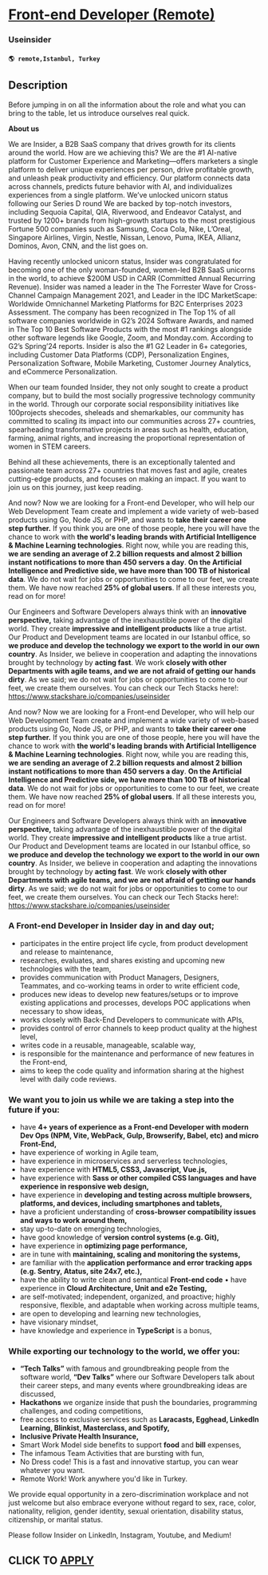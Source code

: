 # [Front-end Developer (Remote)](https://www.remotewlb.com/apply/front-end-developer-remote-106544)  
### Useinsider  
#### `🌎 remote,Istanbul, Turkey`  

## Description

Before jumping in on all the information about the role and what you can bring to the table, let us introduce ourselves real quick.

  

 **About us**

  

We are Insider, a B2B SaaS company that drives growth for its clients around the world. How are we achieving this? We are the #1 AI-native platform for Customer Experience and Marketing—offers marketers a single platform to deliver unique experiences per person, drive profitable growth, and unleash peak productivity and efficiency. Our platform connects data across channels, predicts future behavior with AI, and individualizes experiences from a single platform. We’ve unlocked unicorn status following our Series D round We are backed by top-notch investors, including Sequoia Capital, QIA, Riverwood, and Endeavor Catalyst, and trusted by 1200+ brands from high-growth startups to the most prestigious Fortune 500 companies such as Samsung, Coca Cola, Nike, L’Oreal, Singapore Airlines, Virgin, Nestle, Nissan, Lenovo, Puma, IKEA, Allianz, Dominos, Avon, CNN, and the list goes on.

Having recently unlocked unicorn status, Insider was congratulated for becoming one of the only woman-founded, women-led B2B SaaS unicorns in the world, to achieve $200M USD in CARR (Committed Annual Recurring Revenue). Insider was named a leader in the The Forrester Wave for Cross-Channel Campaign Management 2021, and Leader in the IDC MarketScape: Worldwide Omnichannel Marketing Platforms for B2C Enterprises 2023 Assessment. The company has been recognized in The Top 1% of all software companies worldwide in G2’s 2024 Software Awards, and named in The Top 10 Best Software Products with the most #1 rankings alongside other software legends like Google, Zoom, and Monday.com. According to G2’s Spring’24 reports. Insider is also the #1 G2 Leader in 6+ categories, including Customer Data Platforms (CDP), Personalization Engines, Personalization Software, Mobile Marketing, Customer Journey Analytics, and eCommerce Personalization.

  

When our team founded Insider, they not only sought to create a product company, but to build the most socially progressive technology community in the world. Through our corporate social responsibility initiatives like 100projects shecodes, sheleads and shemarkables, our community has committed to scaling its impact into our communities across 27+ countries, spearheading transformative projects in areas such as health, education, farming, animal rights, and increasing the proportional representation of women in STEM careers.

  

Behind all these achievements, there is an exceptionally talented and passionate team across 27+ countries that moves fast and agile, creates cutting-edge products, and focuses on making an impact. If you want to join us on this journey, just keep reading.

  

And now? Now we are looking for a Front-end Developer, who will help our Web Development Team create and implement a wide variety of web-based products using Go, Node JS, or PHP, and wants to **take their career one step further.** If you think you are one of those people, here you will have the chance to work with **the world's leading brands with Artificial Intelligence & Machine Learning technologies**. Right now, while you are reading this, **we are sending an average of 2.2 billion requests and almost 2 billion instant notifications to more than 450 servers a day**. **On the Artificial Intelligence and Predictive side, we have more than 100 TB of historical data**. We do not wait for jobs or opportunities to come to our feet, we create them. We have now reached **25% of global users**. If all these interests you, read on for more!

  

Our Engineers and Software Developers always think with an **innovative perspective,** taking advantage of the inexhaustible power of the digital world. They create **impressive and intelligent products** like a true artist. Our Product and Development teams are located in our Istanbul office, so **we produce and develop the technology we export to the world in our own country**. As Insider, we believe in cooperation and adapting the innovations brought by technology by **acting fast**. We work **closely with other Departments with agile teams, and we are not afraid of getting our hands dirty**. As we said; we do not wait for jobs or opportunities to come to our feet, we create them ourselves. You can check our Tech Stacks here!: https://www.stackshare.io/companies/useinsider

  

And now? Now we are looking for a Front-end Developer, who will help our Web Development Team create and implement a wide variety of web-based products using Go, Node JS, or PHP, and wants to **take their career one step further.** If you think you are one of those people, here you will have the chance to work with **the world's leading brands with Artificial Intelligence & Machine Learning technologies**. Right now, while you are reading this, **we are sending an average of 2.2 billion requests and almost 2 billion instant notifications to more than 450 servers a day**. **On the Artificial Intelligence and Predictive side, we have more than 100 TB of historical data**. We do not wait for jobs or opportunities to come to our feet, we create them. We have now reached **25% of global users**. If all these interests you, read on for more!

  

Our Engineers and Software Developers always think with an **innovative perspective,** taking advantage of the inexhaustible power of the digital world. They create **impressive and intelligent products** like a true artist. Our Product and Development teams are located in our Istanbul office, so **we produce and develop the technology we export to the world in our own country**. As Insider, we believe in cooperation and adapting the innovations brought by technology by **acting fast**. We work **closely with other Departments with agile teams, and we are not afraid of getting our hands dirty**. As we said; we do not wait for jobs or opportunities to come to our feet, we create them ourselves. You can check our Tech Stacks here!: https://www.stackshare.io/companies/useinsider

  

### A Front-end Developer in Insider day in and day out;

* participates in the entire project life cycle, from product development and release to maintenance,
* researches, evaluates, and shares existing and upcoming new technologies with the team,
* provides communication with Product Managers, Designers, Teammates, and co-working teams in order to write efficient code,
* produces new ideas to develop new features/setups or to improve existing applications and processes, develops POC applications when necessary to show ideas,
* works closely with Back-End Developers to communicate with APIs,
* provides control of error channels to keep product quality at the highest level,
* writes code in a reusable, manageable, scalable way,
* is responsible for the maintenance and performance of new features in the Front-end,
* aims to keep the code quality and information sharing at the highest level with daily code reviews.

  

### We want you to join us while we are taking a step into the future if you:

* have **4+ years of experience as a Front-end Developer with modern Dev Ops (NPM, Vite, WebPack, Gulp, Browserify, Babel, etc) and micro Front-End,**
* have experience of working in Agile team,
* have experience in microservices and serverless technologies,
* have experience with **HTML5, CSS3, Javascript, Vue.js,**
* have experience with **Sass or other compiled CSS languages and have experience in responsive web design,**
* have experience in **developing and testing across multiple browsers, platforms, and devices, including smartphones and tablets,**
* have a proficient understanding of **cross-browser compatibility issues and ways to work around them,**
* stay up-to-date on emerging technologies,
* have good knowledge of **version control systems (e.g. Git),**
* have experience in **optimizing page performance,**
* are in tune with **maintaining, scaling and monitoring the systems,**
* are familiar with the **application performance and error tracking apps (e.g. Sentry, Atatus, site 24x7, etc.),**
* have the ability to write clean and semantical **Front-end code** • have experience in **Cloud Architecture, Unit and e2e Testing,**
* are self-motivated; independent, organized, and proactive; highly responsive, flexible, and adaptable when working across multiple teams,
* are open to developing and learning new technologies,
* have visionary mindset,
* have knowledge and experience in **TypeScript** is a bonus,

  

### While exporting our technology to the world, we offer you:

*  **“Tech Talks”** with famous and groundbreaking people from the software world, **“Dev Talks”** where our Software Developers talk about their career steps, and many events where groundbreaking ideas are discussed,
*  **Hackathons** we organize inside that push the boundaries, programming challenges, and coding competitions,
* free access to exclusive services such as **Laracasts, Egghead, LinkedIn Learning, Blinkist, Masterclass, and Spotify,**
*  **Inclusive Private Health Insurance,**
* Smart Work Model side benefits to support **food** and **bill** expenses,
* The infamous Team Activities that are bursting with fun,
* No Dress code! This is a fast and innovative startup, you can wear whatever you want.
* Remote Work! Work anywhere you'd like in Turkey.

  

We provide equal opportunity in a zero-discrimination workplace and not just welcome but also embrace everyone without regard to sex, race, color, nationality, religion, gender identity, sexual orientation, disability status, citizenship, or marital status.

  

Please follow Insider on LinkedIn, Instagram, Youtube, and Medium!

  
## CLICK TO [APPLY](https://www.remotewlb.com/apply/front-end-developer-remote-106544)


